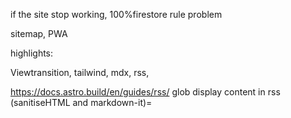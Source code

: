 
if the site stop working, 100%firestore rule problem

sitemap,  PWA

highlights:

Viewtransition, tailwind, mdx, rss,

https://docs.astro.build/en/guides/rss/
glob
display content in rss (sanitiseHTML and markdown-it)=